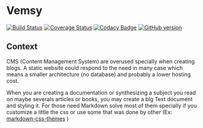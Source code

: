 # Vemsy

[![Build Status](https://travis-ci.org/jadok/vemsy.svg?branch=master)](https://travis-ci.org/jadok/vemsy)
[![Coverage Status](https://coveralls.io/repos/github/jadok/vemsy/badge.svg?branch=master)](https://coveralls.io/github/jadok/vemsy?branch=master)
[![Codacy Badge](https://api.codacy.com/project/badge/Grade/5798bfd75f7b46a292f52a205ede14c3)](https://app.codacy.com/app/quentin.jadeau/vemsy?utm_source=github.com&utm_medium=referral&utm_content=jadok/vemsy&utm_campaign=Badge_Grade_Dashboard)
[![GitHub version](https://badge.fury.io/gh/jadok%2Fvemsy.svg)](https://badge.fury.io/gh/jadok%2Fvemsy)

## Context

CMS (Content Management System) are overused specially when creating blogs. A static website could respond to the need in many case which means a smaller architecture (no database) and probably a lower hosting cost.

When you are creating a documentation or synthesizing a subject you read on maybe severals articles or books, you may create a big Text document and styling it. For those need Markdown solve most of them specially if you customize a little the css or use some that was done by other (Ex: [markdown-css-themes](https://github.com/jasonm23/markdown-css-themes) )

